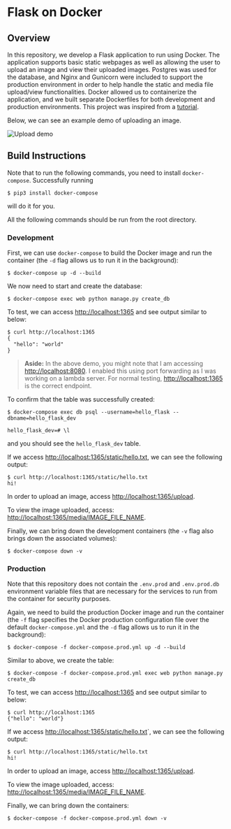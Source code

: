 # Flask on Docker

## Overview

In this repository, we develop a Flask application to run using Docker. The application supports basic static webpages as well as allowing the user to upload an image and view their uploaded images. Postgres was used for the database, and Nginx and Gunicorn were included to support the production environment in order to help handle the static and media file upload/view functionalities. Docker allowed us to containerize the application, and we built separate Dockerfiles for both development and production environments. This project was inspired from a [tutorial](https://testdriven.io/blog/dockerizing-flask-with-postgres-gunicorn-and-nginx/).

Below, we can see an example demo of uploading an image. 

![Upload demo](upload-demo.gif)

## Build Instructions

Note that to run the following commands, you need to install `docker-compose`. Successfully running 
```
$ pip3 install docker-compose
```
will do it for you. 

All the following commands should be run from the root directory.

### Development

First, we can use `docker-compose` to build the Docker image and run the container (the `-d` flag allows us to run it in the background):
```
$ docker-compose up -d --build
```
We now need to start and create the database:
```
$ docker-compose exec web python manage.py create_db
```
To test, we can access [http://localhost:1365](http://localhost:1365) and see output similar to below:
```
$ curl http://localhost:1365
{
  "hello": "world"
}
```
> **Aside:**
> In the above demo, you might note that I am accessing [http://localhost:8080](http://localhost:8080). I enabled this using port forwarding as I was working on a lambda server. For normal testing, [http://localhost:1365](http://localhost:1365) is the correct endpoint.

To confirm that the table was successfully created:
```
$ docker-compose exec db psql --username=hello_flask --dbname=hello_flask_dev

hello_flask_dev=# \l
```
and you should see the `hello_flask_dev` table.

If we access [http://localhost:1365/static/hello.txt](http://localhost:1365/static/hello.txt), we can see the following output:
```
$ curl http://localhost:1365/static/hello.txt
hi!
```
In order to upload an image, access [http://localhost:1365/upload](http://localhost:1365/upload).

To view the image uploaded, access: [http://localhost:1365/media/IMAGE_FILE_NAME](http://localhost:1365/media/IMAGE_FILE_NAME).

Finally, we can bring down the development containers (the `-v` flag also brings down the associated volumes):
```
$ docker-compose down -v
```

### Production

Note that this repository does not contain the `.env.prod` and `.env.prod.db` environment variable files that are necessary for the services to run from the container for security purposes. 

Again, we need to build the production Docker image and run the container (the `-f` flag specifies the Docker production configuration file over the default `docker-compose.yml` and the `-d` flag allows us to run it in the background):
```
$ docker-compose -f docker-compose.prod.yml up -d --build
```
Similar to above, we create the table:
```
$ docker-compose -f docker-compose.prod.yml exec web python manage.py create_db
```
To test, we can access [http://localhost:1365](http://localhost:1365) and see output similar to below:
```
$ curl http://localhost:1365
{"hello": "world"}
```
If we access [http://localhost:1365/static/hello.txt](http://localhost:1365/static/hello.txt)`, we can see the following output:
```
$ curl http://localhost:1365/static/hello.txt
hi!
```
In order to upload an image, access [http://localhost:1365/upload](http://localhost:1365/upload).

To view the image uploaded, access: [http://localhost:1365/media/IMAGE_FILE_NAME](http://localhost:1365/media/IMAGE_FILE_NAME).

Finally, we can bring down the containers:
```
$ docker-compose -f docker-compose.prod.yml down -v
```
